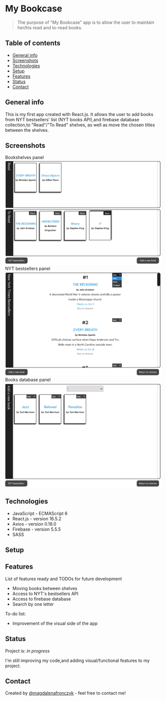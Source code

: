 # My Bookcase
>The purpose of "My Bookcase" app is to allow the user to maintain her/his read and to-read books.

## Table of contents
* [General info](#general-info)
* [Screenshots](#screenshots)
* [Technologies](#technologies)
* [Setup](#setup)
* [Features](#features)
* [Status](#status)
* [Contact](#contact)

## General info
This is my first app created with React.js. It allows the user to add books from NYT bestsellers' list (NYT books API),and firebase database collection,to "Read"/"To Read" shelves, as well as move the chosen titles between the shelves.

## Screenshots
Bookshelves panel
![Example screenshot](./src/img/screenshot1.png)
NYT bestsellers panel
![Example screenshot](./src/img/screenshot2.png)
Books database panel
![Example screenshot](./src/img/screenshot3.png)

## Technologies
* JavaScript - ECMAScript 6
* React.js - version 16.5.2
* Axios - version 0.18.0
* Firebase - version 5.5.5
* SASS

## Setup


## Features
List of features ready and TODOs for future development
* Moving books between shelves
* Access to NYT's bestsellers API
* Access to firebase database
* Search by one letter

To-do list:
* Improvement of the visual side of the app

## Status
Project is: _in progress_

I'm still improving my code,and adding visual/functional features to my project.


## Contact
Created by [@magdalenafronczyk](https://www.linkedin.com/in/magdalena-fronczyk-734685166/) - feel free to contact me!